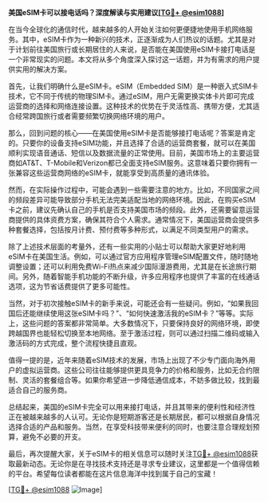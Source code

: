 **美国eSIM卡可以接电话吗？深度解读与实用建议[[TG💪+ @esim1088](https://t.me/s/esim1088)]**

在当今全球化的通信时代，越来越多的人开始关注如何更便捷地使用手机网络服务。其中，eSIM卡作为一种新兴的技术，正逐渐成为人们热议的话题。尤其是对于计划前往美国旅行或长期居住的人来说，是否能在美国使用eSIM卡接打电话是一个非常现实的问题。本文将从多个角度深入探讨这一话题，并为有需求的用户提供实用的解决方案。

首先，让我们明确什么是eSIM卡。eSIM（Embedded SIM）是一种嵌入式SIM卡技术，它不同于传统的物理SIM卡。通过eSIM，用户无需更换实体卡片即可完成运营商的选择和网络连接设置。这种技术的优势在于灵活性高、携带方便，尤其适合经常跨国旅行或者需要频繁切换网络环境的用户。

那么，回到问题的核心——在美国使用eSIM卡是否能够接打电话呢？答案是肯定的。只要你的设备支持eSIM功能，并且选择了合适的运营商套餐，就可以在美国顺利实现语音通话、短信以及数据流量的正常使用。目前，美国市场上的主要运营商如AT&T、T-Mobile和Verizon都已全面支持eSIM服务。这意味着只要你拥有一张兼容这些运营商网络的eSIM卡，就能享受到高质量的通讯体验。

然而，在实际操作过程中，可能会遇到一些需要注意的地方。比如，不同国家之间的频段差异可能导致部分手机无法完美适配当地的网络环境。因此，在购买eSIM卡之前，建议先确认自己的手机是否支持美国市场的频段。此外，还需要留意运营商提供的具体资费方案，确保其符合个人需求。通常情况下，美国运营商会提供多种套餐选择，包括按月计费、预付费等多种形式，以满足不同类型用户的需求。

除了上述技术层面的考量外，还有一些实用的小贴士可以帮助大家更好地利用eSIM卡在美国生活。例如，可以通过官方应用程序管理eSIM配置文件，随时随地调整设置；还可以利用免费Wi-Fi热点来减少国际漫游费用，尤其是在长途旅行期间。另外，随着智能手机功能的不断升级，许多应用程序也提供了丰富的在线通话选项，这为节省话费提供了更多可能性。

当然，对于初次接触eSIM卡的新手来说，可能还会有一些疑问。例如，“如果我回国后还能继续使用这张eSIM卡吗？”、“如何快速激活我的eSIM卡？”等等。实际上，这些问题的答案都非常简单。大多数情况下，只要保持良好的网络环境，即使跨越国界也能轻松切换至本地网络。至于激活过程，则可以通过扫描二维码或输入激活码的方式完成，整个流程快捷且直观。

值得一提的是，近年来随着eSIM技术的发展，市场上出现了不少专门面向海外用户的虚拟运营商。这些公司往往能够提供更具竞争力的价格和服务，比如无合约限制、灵活的套餐组合等。如果你希望进一步降低通信成本，不妨多做比较，找到最适合自己的服务商。

总结起来，美国的eSIM卡完全可以用来接打电话，并且其带来的便利性和经济性正在被越来越多的人认可。无论你是短期游客还是长期居民，都可以根据自身情况选择合适的产品和服务。当然，在享受科技带来便利的同时，也要注意合理规划预算，避免不必要的开支。

最后，再次提醒大家，关于eSIM卡的相关信息可以随时关注[TG💪+ @esim1088](https://t.me/s/esim1088)获取最新动态。无论你是在寻找技术支持还是寻求专业建议，这里都是一个值得信赖的平台。希望每位读者都能在这片信息海洋中找到属于自己的宝藏！

[[TG💪+ @esim1088](https://t.me/s/esim1088) ![Image](https://i.postimg.cc/4NQfJmqS/Snipaste-2025-05-13-00-14-12.png)]